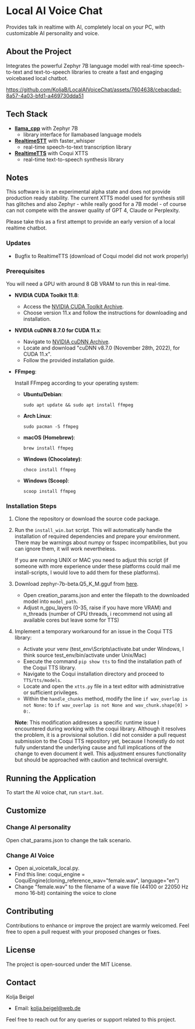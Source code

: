 # Local AI Voice Chat 

Provides talk in realtime with AI, completely local on your PC, with customizable AI personality and voice.

## About the Project

Integrates the powerful Zephyr 7B language model with real-time speech-to-text and text-to-speech libraries to create a fast and engaging voicebased local chatbot. 

https://github.com/KoljaB/LocalAIVoiceChat/assets/7604638/cebacdad-8a57-4a03-bfd1-a469730dda51

## Tech Stack

- **[llama_cpp](https://github.com/ggerganov/llama.cpp)** with Zephyr 7B  
  - library interface for llamabased language models
- **[RealtimeSTT](https://github.com/KoljaB/RealtimeSTT)** with faster_whisper  
  - real-time speech-to-text transcription library
- **[RealtimeTTS](https://github.com/KoljaB/RealtimeTTS)** with Coqui XTTS  
  - real-time text-to-speech synthesis library

## Notes

This software is in an experimental alpha state and does not provide production ready stability. The current XTTS model used for synthesis still has glitches and also Zephyr - while really good for a 7B model - of course can not compete with the answer quality of GPT 4, Claude or Perplexity.

Please take this as a first attempt to provide an early version of a local realtime chatbot.

### Updates

- Bugfix to RealtimeTTS (download of Coqui model did not work properly)

### Prerequisites

You will need a GPU with around 8 GB VRAM to run this in real-time.

- **NVIDIA CUDA Toolkit 11.8**:
    - Access the [NVIDIA CUDA Toolkit Archive](https://developer.nvidia.com/cuda-11-8-0-download-archive).
    - Choose version 11.x and follow the instructions for downloading and installation.

- **NVIDIA cuDNN 8.7.0 for CUDA 11.x**:
    - Navigate to [NVIDIA cuDNN Archive](https://developer.nvidia.com/rdp/cudnn-archive).
    - Locate and download "cuDNN v8.7.0 (November 28th, 2022), for CUDA 11.x".
    - Follow the provided installation guide.

- **FFmpeg**:

    Install FFmpeg according to your operating system:

    - **Ubuntu/Debian**:
        ```shell
        sudo apt update && sudo apt install ffmpeg
        ```

    - **Arch Linux**:
        ```shell
        sudo pacman -S ffmpeg
        ```

    - **macOS (Homebrew)**:
        ```shell
        brew install ffmpeg
        ```

    - **Windows (Chocolatey)**:
        ```shell
        choco install ffmpeg
        ```

    - **Windows (Scoop)**:
        ```shell
        scoop install ffmpeg
        ```    

### Installation Steps 

1. Clone the repository or download the source code package.

2. Run the `install_win.bat` script. This will automatically handle the installation of required dependencies and prepare your environment. There may be warnings about numpy or fsspec incompatibilies, but you can ignore them, it will work nevertheless.

    If you are running UNIX or MAC you need to adjust this script (if someone with more experience under these platforms could mail me install-scripts, I would love to add them for these platforms).

3. Download zephyr-7b-beta.Q5_K_M.gguf from [here](https://huggingface.co/TheBloke/zephyr-7B-beta-GGUF/tree/main). 
   - Open creation_params.json and enter the filepath to the downloaded model into `model_path`.
   - Adjust n_gpu_layers (0-35, raise if you have more VRAM) and n_threads (number of CPU threads, i recommend not using all available cores but leave some for TTS)

4. Implement a temporary workaround for an issue in the Coqui TTS library:
   - Activate your venv (test_env\Scripts\activate.bat under Windows, I think source test_env/bin/activate under Unix/Mac)
   - Execute the command `pip show tts` to find the installation path of the Coqui TTS library.
   - Navigate to the Coqui installation directory and proceed to `TTS/tts/models`.
   - Locate and open the `xtts.py` file in a text editor with administrative or sufficient privileges.
   - Within the `handle_chunks` method, modify the line `if wav_overlap is not None:` to `if wav_overlap is not None and wav_chunk.shape[0] > 0:`.
   
   **Note**: This modification addresses a specific runtime issue I encountered during working with the coqui library. Although it resolves the problem, it is a provisional solution. I did not consider a pull request submission to the Coqui TTS repository yet, because I honestly do not fully understand the underlying cause and full implications of the change to even document it well. This adjustment ensures functionality but should be approached with caution and technical oversight.        

## Running the Application

To start the AI voice chat, run `start.bat`. 

## Customize

### Change AI personality

Open chat_params.json to change the talk scenario.

### Change AI Voice

- Open ai_voicetalk_local.py. 
- Find this line: coqui_engine = CoquiEngine(cloning_reference_wav="female.wav", language="en")
- Change "female.wav" to the filename of a wave file (44100 or 22050 Hz mono 16-bit) containing the voice to clone

## Contributing

Contributions to enhance or improve the project are warmly welcomed. Feel free to open a pull request with your proposed changes or fixes.

## License

The project is open-sourced under the MIT License. 

## Contact

Kolja Beigel  
- Email: [kolja.beigel@web.de](mailto:kolja.beigel@web.de)  

Feel free to reach out for any queries or support related to this project.
